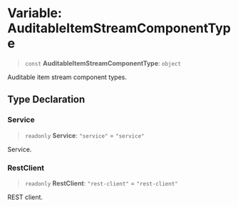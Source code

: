 # Variable: AuditableItemStreamComponentType

> `const` **AuditableItemStreamComponentType**: `object`

Auditable item stream component types.

## Type Declaration

### Service

> `readonly` **Service**: `"service"` = `"service"`

Service.

### RestClient

> `readonly` **RestClient**: `"rest-client"` = `"rest-client"`

REST client.
